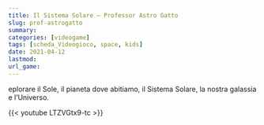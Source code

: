 ```yaml
---
title: Il Sistema Solare – Professor Astro Gatto
slug: prof-astrogatto
summary: 
categories: [videogame]
tags: [scheda_Videogioco, space, kids]
date: 2021-04-12
lastmod: 
url_game: 
---
```


eplorare il Sole, il pianeta dove abitiamo, il Sistema Solare, la nostra galassia e l’Universo.

{{< youtube LTZVGtx9-tc >}}